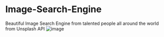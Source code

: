 # Image-Search-Engine
Beautiful Image Search Engine from talented people all around the world from Unsplash API 
![image](https://github.com/olatunde222/Image-Search-Engine/assets/115417709/a14b4fb0-189b-4c54-b53c-9279a7cddd60)
